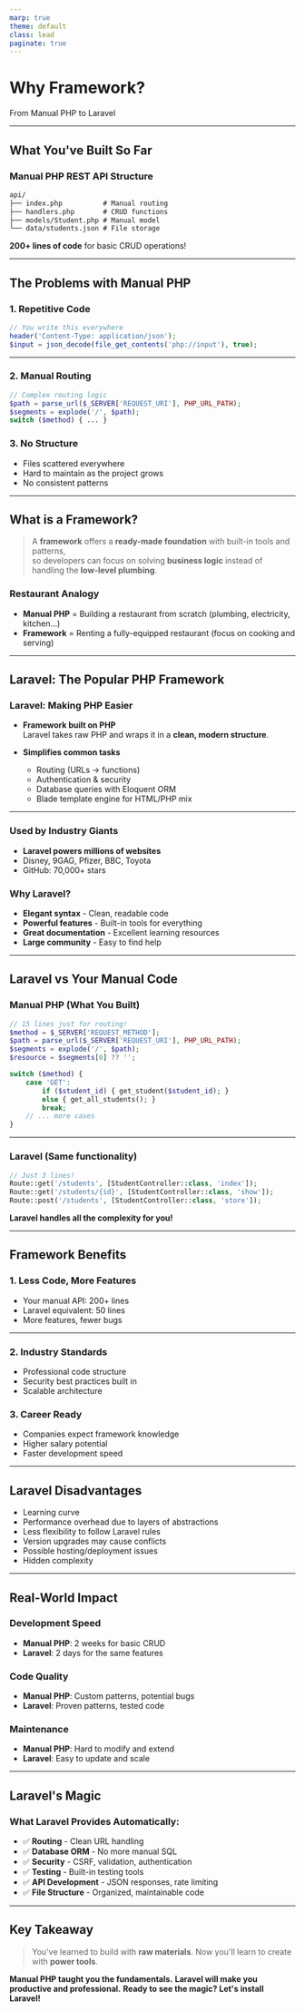 ```yaml
---
marp: true
theme: default
class: lead
paginate: true
---
```


<!-- _class: frontpage -->
<!-- _paginate: skip -->

# Why Framework?

From Manual PHP to Laravel

---

## What You've Built So Far

### Manual PHP REST API Structure

```txt
api/
├── index.php          # Manual routing
├── handlers.php       # CRUD functions
├── models/Student.php # Manual model
└── data/students.json # File storage
```

**200+ lines of code** for basic CRUD operations!

---

## The Problems with Manual PHP

### 1. **Repetitive Code**

```php
// You write this everywhere
header('Content-Type: application/json');
$input = json_decode(file_get_contents('php://input'), true);
```

---

### 2. **Manual Routing**

```php
// Complex routing logic
$path = parse_url($_SERVER['REQUEST_URI'], PHP_URL_PATH);
$segments = explode('/', $path);
switch ($method) { ... }
```

### 3. **No Structure**

- Files scattered everywhere
- Hard to maintain as the project grows
- No consistent patterns

---

## What is a Framework?

> A **framework** offers a **ready-made foundation** with built-in tools and patterns,  
so developers can focus on solving **business logic** instead of handling the **low-level plumbing**.

### Restaurant Analogy

- **Manual PHP** = Building a restaurant from scratch (plumbing, electricity, kitchen...)
- **Framework** = Renting a fully-equipped restaurant (focus on cooking and serving)

---

## Laravel: The Popular PHP Framework

### Laravel: Making PHP Easier

- **Framework built on PHP**  
  Laravel takes raw PHP and wraps it in a **clean, modern structure**.

- **Simplifies common tasks**  
  - Routing (URLs → functions)  
  - Authentication & security  
  - Database queries with Eloquent ORM  
  - Blade template engine for HTML/PHP mix

---

### Used by Industry Giants

- **Laravel powers millions of websites**
- Disney, 9GAG, Pfizer, BBC, Toyota
- GitHub: 70,000+ stars

### Why Laravel?

- **Elegant syntax** - Clean, readable code
- **Powerful features** - Built-in tools for everything
- **Great documentation** - Excellent learning resources
- **Large community** - Easy to find help

---

## Laravel vs Your Manual Code

### Manual PHP (What You Built)

```php
// 15 lines just for routing!
$method = $_SERVER['REQUEST_METHOD'];
$path = parse_url($_SERVER['REQUEST_URI'], PHP_URL_PATH);
$segments = explode('/', $path);
$resource = $segments[0] ?? '';

switch ($method) {
    case 'GET':
        if ($student_id) { get_student($student_id); }
        else { get_all_students(); }
        break;
    // ... more cases
}
```

---

### Laravel (Same functionality)

```php
// Just 3 lines!
Route::get('/students', [StudentController::class, 'index']);
Route::get('/students/{id}', [StudentController::class, 'show']);
Route::post('/students', [StudentController::class, 'store']);
```

**Laravel handles all the complexity for you!**

---

## Framework Benefits

### 1. **Less Code, More Features**

- Your manual API: 200+ lines
- Laravel equivalent: 50 lines
- More features, fewer bugs

---

### 2. **Industry Standards**

- Professional code structure
- Security best practices built in
- Scalable architecture

### 3. **Career Ready**

- Companies expect framework knowledge
- Higher salary potential
- Faster development speed

---

## Laravel Disadvantages

- Learning curve
- Performance overhead due to layers of abstractions
- Less flexibility to follow Laravel rules
- Version upgrades may cause conflicts
- Possible hosting/deployment issues
- Hidden complexity

---

## Real-World Impact

### Development Speed

- **Manual PHP**: 2 weeks for basic CRUD
- **Laravel**: 2 days for the same features

### Code Quality

- **Manual PHP**: Custom patterns, potential bugs
- **Laravel**: Proven patterns, tested code

### Maintenance

- **Manual PHP**: Hard to modify and extend
- **Laravel**: Easy to update and scale

---

## Laravel's Magic

### What Laravel Provides Automatically:

- ✅ **Routing** - Clean URL handling
- ✅ **Database ORM** - No more manual SQL
- ✅ **Security** - CSRF, validation, authentication
- ✅ **Testing** - Built-in testing tools
- ✅ **API Development** - JSON responses, rate limiting
- ✅ **File Structure** - Organized, maintainable code

---

## Key Takeaway

> You've learned to build with **raw materials**. Now you'll learn to create with **power tools**.

**Manual PHP taught you the fundamentals.**
**Laravel will make you productive and professional.**
**Ready to see the magic? Let's install Laravel!**

